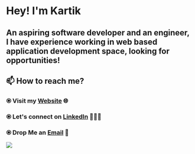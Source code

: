 # Hey! I'm Kartik

## An aspiring software developer and an engineer, I have experience working in web based application development space, looking for opportunities!

## 📫 How to reach me?

### ⦿ Visit my [Website](https://kartikfolio.herokuapp.com) 🌐 <br>
### ⦿ Let's connect on [LinkedIn](https://www.linkedin.com/in/kartikag1/) 👨🏻‍💻 <br>
### ⦿ Drop Me an [Email](mailto:kartikag1@yahoo.com) 💌 <br>

![](https://komarev.com/ghpvc/?username=kartikag1&color=dc143c)

